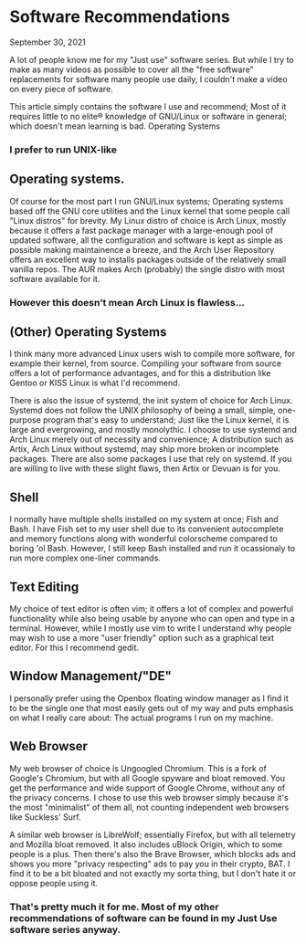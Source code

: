# Software Recommendations
September 30, 2021

A lot of people know me for my "Just use" software series.
But while I try to make as many videos as possible to cover all the "free
software" replacements for software many people use daily, I couldn't make a
video on every piece of software.

This article simply contains the software I use and recommend; Most of it
requires little to no elite® knowledge of GNU/Linux or software in general;
which doesn't mean learning is bad.  Operating Systems

### I prefer to run UNIX-like

## Operating systems.

Of course for the most part I run GNU/Linux systems; Operating systems based
off the GNU core utilities and the Linux kernel that some people call "Linux
distros" for brevity. My Linux distro of choice is Arch Linux, mostly because
it offers a fast package manager with a large-enough pool of updated software,
all the configuration and software is kept as simple as possible making
maintainence a breeze, and the Arch User Repository offers an excellent way to
installs packages outside of the relatively small vanilla repos. The AUR makes
Arch (probably) the single distro with most software available for it.

### However this doesn't mean Arch Linux is flawless...

## (Other) Operating Systems

I think many more advanced Linux users wish to compile more software, for
example their kernel, from source. Compiling your software from source offers a
lot of performance advantages, and for this a distribution like Gentoo or KISS
Linux is what I'd recommend.

There is also the issue of systemd, the init system of choice for Arch Linux.
Systemd does not follow the UNIX philosophy of being a small, simple,
one-purpose program that's easy to understand; Just like the Linux kernel, it
is large and evergrowing, and mostly monolythic. I choose to use systemd and
Arch Linux merely out of necessity and convenience; A distribution such as
Artix, Arch Linux without systemd, may ship more broken or incomplete packages.
There are also some packages I use that rely on systemd. If you are willing to
live with these slight flaws, then Artix or Devuan is for you.

## Shell

I normally have multiple shells installed on my system at once; Fish and Bash.
I have Fish set to my user shell due to its convenient autocomplete and memory
functions along with wonderful colorscheme compared to boring 'ol Bash.
However, I still keep Bash installed and run it ocassionaly to run more complex
one-liner commands.

## Text Editing

My choice of text editor is often vim; it offers a lot of complex and powerful
functionality while also being usable by anyone who can open and type in a
terminal. However, while I mostly use vim to write I understand why people may
wish to use a more "user friendly" option such as a graphical text editor. For
this I recommend gedit.

## Window Management/"DE"

I personally prefer using the Openbox floating window manager as I find it to
be the single one that most easily gets out of my way and puts emphasis on what
I really care about: The actual programs I run on my machine.

## Web Browser

My web browser of choice is Ungoogled Chromium. This is a fork of Google's
Chromium, but with all Google spyware and bloat removed. You get the
performance and wide support of Google Chrome, without any of the privacy
concerns. I chose to use this web browser simply because it's the most
"minimalist" of them all, not counting independent web browsers like Suckless'
Surf.

A similar web browser is LibreWolf; essentially Firefox, but with all telemetry
and Mozilla bloat removed. It also includes uBlock Origin, which to some people
is a plus. Then there's also the Brave Browser, which blocks ads and shows you
more "privacy respecting" ads to pay you in their crypto, BAT. I find it to be
a bit bloated and not exactly my sorta thing, but I don't hate it or oppose
people using it.

### That's pretty much it for me. Most of my other recommendations of software can be found in my Just Use software series anyway.
